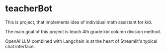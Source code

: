 # teacherBot

This is project, that implements idea of individual math assistant for kid.

The main goal of this project is teach 4th grade kid column division method.

OpenAI LLM combined with Langchain is at the heart of Streamlit's typical chat interface.
